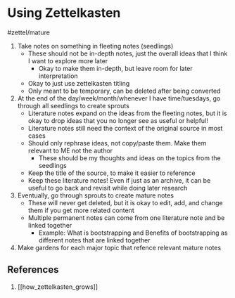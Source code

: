 # Using Zettelkasten
#zettel/mature

1. Take notes on something in fleeting notes (seedlings)
	- These should not be in-depth notes, just the overall ideas that I think I want to explore more later
		- Okay to make them in-depth, but leave room for later interpretation
	- Okay to just use zettelkasten titling
	- Only meant to be temporary, can be deleted after being converted
2. At the end of the day/week/month/whenever I have time/tuesdays, go through all seedlings to create sprouts
	- Literature notes expand on the ideas from the fleeting notes, but it is okay to drop ideas that you no longer see as useful or helpful!
	- Literature notes still need the context of the original source in most cases
	- Should only rephrase ideas, not copy/paste them. Make them relevant to ME not the author
		- These should be my thoughts and ideas on the topics from the seedlings
	- Keep the title of the source, to make it easier to reference
	- Keep these literature notes! Even if just as an archive, it can be useful to go back and revisit while doing later research
3. Eventually, go through sprouts to create mature notes
	- These will never get deleted, but it is okay to edit, add, and change them if you get more related content
	- Multiple permanent notes can come from one literature note and be linked together
		- Example: What is bootstrapping and Benefits of bootstrapping as different notes that are linked together
4. Make gardens for each major topic that refence relevant mature notes

## References
1. [[how_zettelkasten_grows]]
